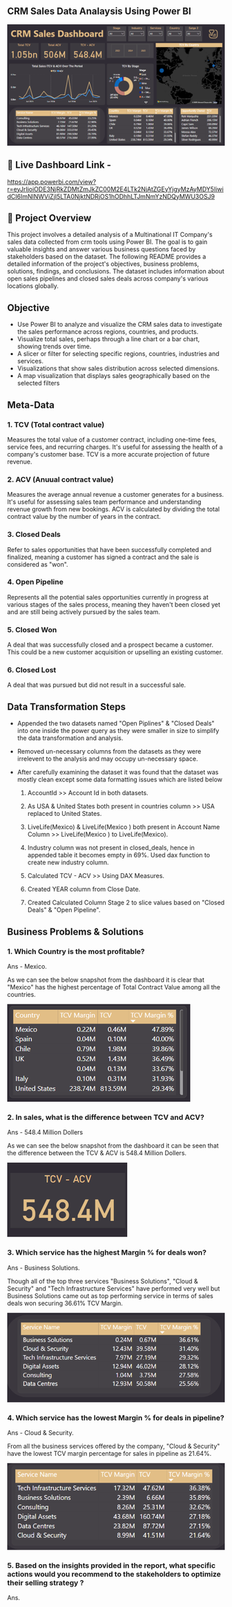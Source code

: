 ## CRM Sales Data Analaysis Using Power BI

![Power BI](https://github.com/DhananjayPimple/crm-sales-analysis/blob/main/Dashboard.png?raw=true)

## 🚀 Live Dashboard Link - 
https://app.powerbi.com/view?r=eyJrIjoiODE3NjRkZDMtZmJkZC00M2E4LTk2NjAtZGEyYjgyMzAyMDY5IiwidCI6ImNlNWViZjI5LTA0NjktNDRjOS1hODhhLTJmNmYzNDQyMWU3OSJ9

## 📖 Project Overview

This project involves a detailed analysis of a Multinational IT Company's sales data collected from crm tools using Power BI. The goal is to gain valuable insights and answer various business questions faced by stakeholders based on the dataset. The following README provides a detailed information of the project's objectives, business problems, solutions, findings, and conclusions. The dataset includes information about open sales pipelines and closed sales deals across company's various locations globally.

## Objective 

- Use Power BI to analyze and visualize the CRM sales data to investigate the sales performance across regions, countries, and products.
- Visualize total sales, perhaps through a line chart or a bar chart, showing trends over time.
- A slicer or filter for selecting specific regions, countries, industries and services.
- Visualizations that show sales distribution across selected dimensions.
- A map visualization that displays sales geographically based on the selected filters

## Meta-Data

### 1. TCV (Total contract value)

Measures the total value of a customer contract, including one-time fees, service fees, and recurring charges. It's useful for assessing the health of a company's customer base. TCV is a more accurate projection of future revenue.


### 2. ACV (Anuual contract value)

Measures the average annual revenue a customer generates for a business. It's useful for assessing sales team performance and understanding revenue growth from new bookings. ACV is calculated by dividing the total contract value by the number of years in the contract.

### 3. Closed Deals

Refer to sales opportunities that have been successfully completed and finalized, meaning a customer has signed a contract and the sale is considered as "won".

### 4. Open Pipeline

Represents all the potential sales opportunities currently in progress at various stages of the sales process, meaning they haven't been closed yet and are still being actively pursued by the sales team.

### 5. Closed Won

A deal that was successfully closed and a prospect became a customer. This could be a new customer acquisition or upselling an existing customer.

### 6. Closed Lost

A deal that was pursued but did not result in a successful sale.

## Data Transformation Steps 

- Appended the two datasets named "Open Piplines" & "Closed Deals" into one inside the power query as they were smaller in size to 
  simplify the data transformation and analysis.
- Removed un-necessary columns from the datasets as they were irrelevent to the analysis and may occupy un-necessary space.
- After carefully examining the dataset it was found that the dataset was mostly clean except some data formatting issues which are 
  listed below
  
  1. AccountId >> Account Id in both datasets.
  
  2. As USA & United States both present in countries column >> USA replaced to United States.
 
  3. LiveLife(Mexico) & LiveLife(Mexico ) both present in Account Name Column >> LiveLife(Mexico ) to LiveLife(Mexico).
 
  4. Industry column was not present in closed_deals, hence in appended table it becomes empty in 69%. Used dax function to create new 
     industry column.
     
  5. Calculated TCV - ACV >> Using DAX Measures.
  
  6. Created YEAR column from Close Date.
  
  7. Created Calculated Column Stage 2 to slice values based on "Closed Deals" & "Open Pipeline".



## Business Problems & Solutions

### 1. Which Country is the most profitable?

  Ans - Mexico.
  
  As we can see the below snapshot from the dashboard it is clear that "Mexico" has the highest percentage of Total Contract Value among all the countries.

  ![Country](https://github.com/DhananjayPimple/crm-sales-analysis/blob/main/Business%20Ans%20Snapshots/Country.png?raw=true)
  
### 2. In sales, what is the difference between TCV and ACV?

  Ans - 548.4 Million Dollers

  As we can see the below snapshot from the dashboard it can be seen that the difference between the TCV & ACV is 548.4 Million Dollers.

  ![Difference](https://github.com/DhananjayPimple/crm-sales-analysis/blob/main/Business%20Ans%20Snapshots/Difference.png?raw=true)
  
### 3. Which service has the highest Margin % for deals won?

  Ans - Business Solutions.

  Though all of the top three services "Business Solutions", "Cloud & Security" and "Tech Infrastructure Services" have performed very well but Business Solutions came out as top 
  performing service in terms of sales deals won securing 36.61% TCV Margin.

  ![Services](https://github.com/DhananjayPimple/crm-sales-analysis/blob/main/Business%20Ans%20Snapshots/Services.png?raw=true)

###	4. Which service has the lowest Margin % for deals in pipeline?

  Ans - Cloud & Security.

  From all the business services offered by the company, "Cloud & Security" have the lowest TCV margin percentage for sales in pipeline as 21.64%.

  ![Services2](https://github.com/DhananjayPimple/crm-sales-analysis/blob/main/Business%20Ans%20Snapshots/Services2.png?raw=true)
  
### 5. Based on the insights provided in the report, what specific actions would you recommend to the stakeholders to optimize their selling strategy ?

Ans. 










